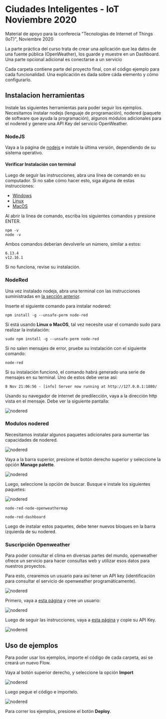 # Ciudades Inteligentes - IoT Noviembre 2020

Material de apoyo para la conferecia "Tecnologías de Internet of Things (IoT)", Noviembre 2020

La parte práctica del curso trata de crear una aplicación que lea datos de una fuente pública (OpenWeather), los guarde y muestre en un Dashboard. Una parte opcional adicional es conectarse a un servicio

Cada carpeta contiene parte del proyecto final, con el código ejemplo para cada funcionalidad. Una explicación es dada sobre cáda elemento y cómo configurarlo.

## Instalacion herramientas

Instale las siguientes herramientas para poder seguir los ejemplos. Necesitamos instalar nodejs (lenguaje de programación), nodered (paquete de software que ayuda la programación), algunos módulos adicionales para el nodered y genere una API Key del servicio OpenWeather.

### NodeJS

Vaya a la página de [nodejs](https://nodejs.org/en/download/) e instale la última versión, dependiendo de su sistema operativo.

#### Verificar Instalación con terminal

Luego de seguir las instrucciones, abra una línea de comando en su computador. Si no sabe cómo hacer esto, siga alguna de estas instrucciones:

- [Windows](https://www.lifewire.com/how-to-open-command-prompt-2618089)
- [Linux](https://ubuntu.com/tutorials/command-line-for-beginners#3-opening-a-terminal)
- [MacOS](https://support.apple.com/en-gb/guide/terminal/apd5265185d-f365-44cb-8b09-71a064a42125/mac)

Al abrir la línea de comando, escriba los siguientes comandos y presione ENTER.

```console
npm -v
node -v
```

Ambos comandos deberían devolverle un número, similar a estos:

```console
6.13.4
v12.16.1
```

Si no funciona, revise su instalación.

### NodeRed

Una vez instalado nodejs, abra una terminal con las instrucciones suministradas en [la sección anterior](####Verificar-Instalación-con-terminal).

Inserte el siguiente comando para instalar nodered:

```console
npm install -g --unsafe-perm node-red
```

Si está usando **Linux o MacOS**, tal vez necesite usar el comando sudo para realizar la instalación:

```console
sudo npm install -g --unsafe-perm node-red
```

Si no salen mensajes de error, pruebe su instalación con el siguiente comando:

```console
node-red
```

Si su instalación funcionó, el comando habrá generado una serie de mensajes en su terminal. Uno de estos debe verse así:

```console
8 Nov 21:06:56 - [info] Server now running at http://127.0.0.1:1880/
```

Usando su navegador de internet de predilección, vaya a la dirección http vista en el mensaje. Debe ver la siguiente pantalla:

![nodered](img/img1.png "Pantalla inicial Nodered")

### Modulos nodered

Necesitamos instalar algunos paquetes adicionales para aumentar las capacidades de nodered.

![nodered](img/img2.png "Seleccionar palette")

Vaya a la barra superior, presione el botón derecho superior y seleccione la opción **Manage palette**.

![nodered](img/img3.png "Buscar paquete")

Luego, seleccione la opción de buscar. Busque e instale los siguientes paquetes:

![nodered](img/img4.png "Buscar paquetes para nodered")

```console
node-red-node-openweathermap

node-red-dashboard
```

Luego de instalar estos paquetes, debe tener nuevos bloques en la barra izquierda de su nodered.

### Suscripción Openweather

Para poder consultar el clima en diversas partes del mundo, openweather ofrece un servicio para hacer consultas web y utilizar esos datos para nuestros proyectos.

Para esto, crearemos un usuario para así tener un API key (identificación para consultar el servicio de openweather programáticamente).

![nodered](img/img5.png "Crear cuenta en openweathermap.org")

Primero, vaya a [esta página](https://home.openweathermap.org/users/sign_up) y cree un usuario:

![nodered](img/img6.png "Importar API Key 1")

Luego de seguir las instrucciones, vaya a [esta página](https://home.openweathermap.org/api_keys) y copie su API Key.

![nodered](img/img7.png "Importar API Key 2")

## Uso de ejemplos

Para poder usar los ejemplos, importe el código de cada carpeta, así se creará un nuevo Flow.

Vaya al botón superior derecho, y seleccione la opción **Import**

![nodered](img/img8.png "Importar datos")

Luego pegue el código e importelo.

![nodered](img/img9.png "Copiar datos en Import")

Para correr los ejemplos, presione el botón **Deploy**.
